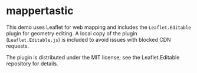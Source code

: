 # mappertastic

This demo uses Leaflet for web mapping and includes the
`Leaflet.Editable` plugin for geometry editing. A local copy of the plugin
(`Leaflet.Editable.js`) is included to avoid issues with blocked CDN
requests.

The plugin is distributed under the MIT license; see the Leaflet.Editable
repository for details.
